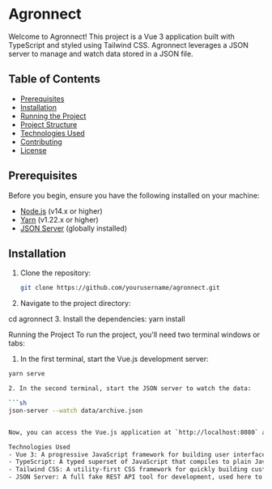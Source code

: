 # Agronnect

Welcome to Agronnect! This project is a Vue 3 application built with TypeScript and styled using Tailwind CSS. Agronnect leverages a JSON server to manage and watch data stored in a JSON file.

## Table of Contents

- [Prerequisites](#prerequisites)
- [Installation](#installation)
- [Running the Project](#running-the-project)
- [Project Structure](#project-structure)
- [Technologies Used](#technologies-used)
- [Contributing](#contributing)
- [License](#license)

## Prerequisites

Before you begin, ensure you have the following installed on your machine:

- [Node.js](https://nodejs.org/en/) (v14.x or higher)
- [Yarn](https://yarnpkg.com/) (v1.22.x or higher)
- [JSON Server](https://www.npmjs.com/package/json-server) (globally installed)

## Installation

1. Clone the repository:

   ```sh
   git clone https://github.com/yourusername/agronnect.git

2. Navigate to the project directory:

cd agronnect
3. Install the dependencies:
yarn install

Running the Project
To run the project, you'll need two terminal windows or tabs:

1. In the first terminal, start the Vue.js development server:

  ```sh
yarn serve

2. In the second terminal, start the JSON server to watch the data:

  ```sh
json-server --watch data/archive.json


Now, you can access the Vue.js application at `http://localhost:8080` and the JSON server at `http://localhost:3000`.

Technologies Used
- Vue 3: A progressive JavaScript framework for building user interfaces.
- TypeScript: A typed superset of JavaScript that compiles to plain JavaScript.
- Tailwind CSS: A utility-first CSS framework for quickly building custom designs.
- JSON Server: A full fake REST API tool for development, used here to mock data from `archive.json`.